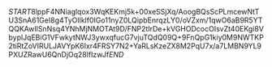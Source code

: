 $START$8lppF4NNiaglqox3WqKEKmj5k+00xeSSjXq/AoogBQsScPLmcewNtTU3SnA61GeI8g4TyOlIklf0IGo11nyZ0LQipbEnrqzLY0/oVZxm/1qwO6aB9R5YTQQKAwIlSnNsq4YNhMjNMOTAt9D/FNP2tIrDe+kVGHODcocOIsvZt40EKgi8VbyplJqEBiG1VFwkytNWJ3ywxqfucG7vjuTQdQ09Q+9FnQpG1kiy0M9NWTKP2tiRtZoVIRULJAVYpK6Ixr4FRSY7N2+YaRLsKzeZX8M2PqU7x/a7LMBN9YL9PXUZRawU6QnDjOq28lfIzwJf$END$